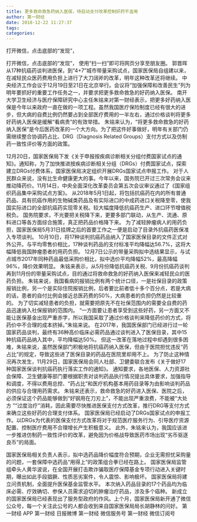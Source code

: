 ```yaml
---
title: 更多救命救急药纳入医保，待启动支付改革控制好药不滥用
author: 第一财经
date: 2018-12-22 11:27:37
tags: 
categories: 
---
```

打开微信，点击底部的“发现”，
<!-- more -->
打开微信，点击底部的“发现”，
使用“扫一扫”即可将网页分享至朋友圈。
郭晋晖
从17种抗癌药谈判进医保，到“4+7”城市带量采购试点，国家医保局自组建以来，在减轻民众医药费用负担上进行了大刀阔斧的改革，明年这种改革还将继续。
中央经济工作会议于12月19日至21日在北京举行。会议将“加强保障和改善民生”列为明年要抓好的重要工作任务之一，并要求把更多救命救急的好药纳入医保。
南开大学卫生经济与医疗保障研究中心主任朱铭来对第一财经表示，把更多好药纳入医保是今年以来政府一直在做的一项工程。虽然我国医疗保险制度已经有很大的进步，但大病的自费比例仍然要占到全部医疗费用的一半左右，通过价格谈判将更多好药纳入医保是缓解“看病贵”的有效举措。
朱铭来认为，“将更多救命救急的好药纳入医保”是今后医药改革的一个大方向。为了把这件好事做好，明年有关部门仍需继续整合协调药占比、DRG（Diagnosis Related Groups）支付方式以及仿制药一致性评价等方面的政策。


12月20日，国家医保局下发《关于申报按疾病诊断相关分组付费国家试点的通知》。通知称，为了加快推进按疾病诊断相关分组（DRGs）付费国家试点，探索建立DRGs付费体系，国家医保局决定组织开展DRGs国家试点申报工作。
对于人民群众来说，没有比生命健康更大的事。今年以来，国务院已开过三次常务会议来推动降药价。11月14日，中央全面深化改革委员会第五次会议审议通过了《国家组织药品集中采购试点方案》。
从2018年5月1日起，将包括抗癌药在内的所有普通药品、具有抗癌作用的生物碱类药品及有实际进口的中成药进口关税降至零，使我国实际进口的全部抗癌药实现零关税。较大幅度降低抗癌药生产、进口环节增值税税负。
国务院要求，不光要把关税降下来，更要多部门联动，从生产、流通、原料进口等各方面综合施策，真正把药品价格降下来。
为了减轻肿瘤病人的用药负担，国家医保局5月31日挂牌之后的首要工作之一便是启动了目录外抗癌药医保准入专项谈判。
10月10日，将17种谈判抗癌药品纳入了国家医保目录的文件正式对外公开。与平均零售价相比，17种谈判药品的支付标准平均降幅达56.7%，这将大幅降低我国肿瘤患者的用药负担。
12月7日公示的带量采购拟中选结果显示，与试点城市2017年同种药品最低采购价相比，拟中选价平均降幅52%，最高降幅96%，降价效果明显。
朱铭来表示，从5月份降低抗癌药关税、9月份抗癌药谈判再到11月份的带量采购试点，目的通过将救命救急的好药纳入医保来减轻民众的医药负担。
朱铭来说，我国看病的报销比例有两个统计口径，一是社保目录的政策报销比例，另一个是实际住院报销比例，后者要比前者低十多个百分点，若是大病的话，患者的自付比例会接近总医药费的50%，大病患者的负担仍然是比较重的。
为了切实减轻患者的负担，就需要把原先不在社保范围内的需要全自费的药品迅速纳入社保报销的范围内。
“一方面要让患者享受到这些好药，另一方面又不能让医保基金出现严重赤字，所以我国采取了通过价格谈判来降低药价的方式，将药价中不合理的成本挤掉。”朱铭来说。
在2017年，我国医保部门已经进行过一轮国家药品谈判，最终有36种高价临床必需药品通过谈判进入了医保目录，其中15种抗癌药品纳入其中，平均降幅达50%。
但这一改革在落地过程中却遇到很多困难，朱铭来说，虽然医保部门积极地将抗癌药纳入医保，但由于医院担忧违反“药占比”的规定，导致这些进了医保目录的药品在医院里却用不上。
为了防止这种情况再次发生，11月29日，国家医保局会同人社部、卫健委联合发布《关于做好17种国家医保谈判抗癌药执行落实工作的通知》。
通知要求，各地医保、人力资源社会保障、卫生健康等部门要根据职责对谈判药品执行情况提出具体要求，加强指导和调度，不得以费用总控、“药占比”和医疗机构基本用药目录等为由影响谈判药品的供应与合理用药需求。
朱铭来还表示，救命救急的好药进入医保、医院之后，必须保证这个药品能够做到“好钢用在刀刃上”，不能出现严重浪费，不能被“大处方 ”“过度治疗”消耗，因此需要尽快推进医保支付方式改革，推行DRG等支付方式来确立这些好药的合理支付体系。
国家医保局已经启动了DRGs国家试点的申报工作。以DRGs为代表的医保支付方式改革将对于规范医疗服务行为、引导医疗资源配置、控制医疗费用不合理增长产生积极意义。
此外，朱铭来认为，我国应该进一步推进仿制药一致性评价的改革，避免因为价格战导致医药市场出现“劣币驱逐良币”的局面。
 
 
国家医保局相关负责人表示，拟中选药品降价幅度符合预期，企业无需担忧采购量的问题，一套保障中选药品“用得上”的政策组合拳已经在路上。
国家医保局监管组牵头人黄华波说，在全国开展打击欺诈骗取医疗保障基金专项行动进入关键时期，曝出如此手段猖獗、性质恶劣案件，令人震惊、影响极坏。
国家医保局将建立问责机制，全面提升医保基金监管水平。
本次纳入药品目录的17个药品均为临床必需、疗效确切、参保人员需求迫切的肿瘤治疗药品，涉及多个癌种。
新成立的国家医保局已经表现出了服务型政府的作风。上个月，国家医保局新开通了微信公众号，每一个关注此公号的人都会收到来自国家医保局局长胡静林的问好。
第一财经
APP
第一财经
日报微博
第一财经
微信服务号
第一财经
微信订阅号
